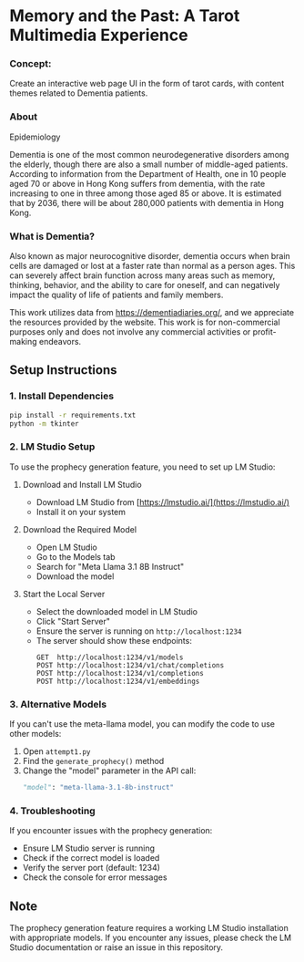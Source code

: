 #  Memory and the Past: A Tarot Multimedia Experience

### Concept:

Create an interactive web page UI in the form of tarot cards, with content themes related to Dementia patients.

### About

Epidemiology

Dementia is one of the most common neurodegenerative disorders among the elderly, though there are also a small number of middle-aged patients. According to information from the Department of Health, one in 10 people aged 70 or above in Hong Kong suffers from dementia, with the rate increasing to one in three among those aged 85 or above. It is estimated that by 2036, there will be about 280,000 patients with dementia in Hong Kong.

### What is Dementia?

Also known as major neurocognitive disorder, dementia occurs when brain cells are damaged or lost at a faster rate than normal as a person ages. This can severely affect brain function across many areas such as memory, thinking, behavior, and the ability to care for oneself, and can negatively impact the quality of life of patients and family members.

This work utilizes data from https://dementiadiaries.org/, and we appreciate the resources provided by the website. This work is for non-commercial purposes only and does not involve any commercial activities or profit-making endeavors.


## Setup Instructions

### 1. Install Dependencies

```bash
pip install -r requirements.txt
python -m tkinter
``` 

### 2. LM Studio Setup
To use the prophecy generation feature, you need to set up LM Studio:

1. Download and Install LM Studio
   - Download LM Studio from [https://lmstudio.ai/](https://lmstudio.ai/)
   - Install it on your system

2. Download the Required Model
   - Open LM Studio
   - Go to the Models tab
   - Search for "Meta Llama 3.1 8B Instruct"
   - Download the model

3. Start the Local Server
   - Select the downloaded model in LM Studio
   - Click "Start Server"
   - Ensure the server is running on `http://localhost:1234`
   - The server should show these endpoints:
     ```
     GET  http://localhost:1234/v1/models
     POST http://localhost:1234/v1/chat/completions
     POST http://localhost:1234/v1/completions
     POST http://localhost:1234/v1/embeddings
     ```

### 3. Alternative Models
If you can't use the meta-llama model, you can modify the code to use other models:
1. Open `attempt1.py`
2. Find the `generate_prophecy()` method
3. Change the "model" parameter in the API call:
   ```python
   "model": "meta-llama-3.1-8b-instruct"
   ```


### 4. Troubleshooting
If you encounter issues with the prophecy generation:
- Ensure LM Studio server is running
- Check if the correct model is loaded
- Verify the server port (default: 1234)
- Check the console for error messages

## Note
The prophecy generation feature requires a working LM Studio installation with appropriate models. If you encounter any issues, please check the LM Studio documentation or raise an issue in this repository.

